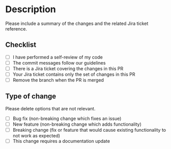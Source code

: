 # Description
Please include a summary of the changes and the related Jira ticket reference.

## Checklist
- [ ] I have performed a self-review of my code
- [ ] The commit messages follow our guidelines
- [ ] There is a Jira ticket covering the changes in this PR
- [ ] Your Jira ticket contains only the set of changes in this PR
- [ ] Remove the branch when the PR is merged

## Type of change
Please delete options that are not relevant.
- [ ] Bug fix (non-breaking change which fixes an issue)
- [ ] New feature (non-breaking change which adds functionality)
- [ ] Breaking change (fix or feature that would cause existing functionality to not work as expected)
- [ ] This change requires a documentation update
